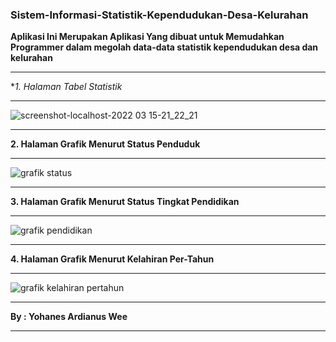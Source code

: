 ### Sistem-Informasi-Statistik-Kependudukan-Desa-Kelurahan


**Aplikasi Ini Merupakan Aplikasi Yang dibuat untuk Memudahkan
Programmer dalam megolah data-data statistik kependudukan desa dan kelurahan**

*******************
**1. Halaman Tabel Statistik*
*******************
![screenshot-localhost-2022 03 15-21_22_21](https://user-images.githubusercontent.com/76047090/158401379-5580713b-dd29-451e-bf01-015795f09823.png)

*******************
**2. Halaman Grafik Menurut Status Penduduk**
*******************
![grafik status](https://user-images.githubusercontent.com/76047090/158401509-e7836a59-7805-4fb4-82b7-a9922b884802.png)

*******************
**3. Halaman Grafik Menurut Status Tingkat Pendidikan**
*******************
![grafik pendidikan](https://user-images.githubusercontent.com/76047090/158401620-3b0fe7d5-e6c0-4148-96a8-e5c5e92c69f1.png)

*******************
**4. Halaman Grafik Menurut Kelahiran Per-Tahun**
*******************
![grafik kelahiran pertahun](https://user-images.githubusercontent.com/76047090/158401734-062ab847-2f4c-490b-bea7-1a22ae213a11.png)


************
**By : Yohanes Ardianus Wee**
************
